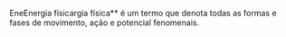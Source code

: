 ﻿EneEnergia físicargia física** é um termo que denota todas as formas e fases de movimento, ação e potencial fenomenais.